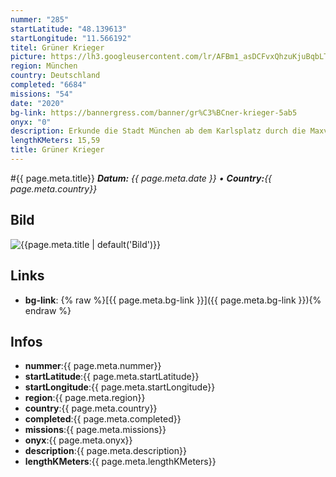 ```yaml
---
nummer: "285"
startLatitude: "48.139613"
startLongitude: "11.566192"
titel: Grüner Krieger
picture: https://lh3.googleusercontent.com/lr/AFBm1_asDCFvxQhzuKjuBqbLTCMunJHraegCeiFAUKdAgnzzFWTh3ozr1N6Z_3Zv6WNCcnC7UQFkL_oGrcLZxBEAheZzFvcvgYB7B_z515xSc4SkBUhVjiETVRwiw6ytH-69Db6s8Gpb5iLfkmqTgNk9Sf56WJpVDJwQ0nEKVAFWNg7SKw5GBhai4PLxvuyNm39gK_oLHpe4lB6DARwC3TAWif9OEZaJmhYkT_X9tfrHpmHkE-4ZCRWC4fALNb5Hd4Z5DBgPhtIr5jIF5prBGx7b1i-h9e4kENANSIoO8gYiG3Ik8VrH4ugfQRjHydppR34S1wHGedYtonWeVEQt9wcdNjHHXLrKGy66W_hq9JOIz0R0C55y8AZlNu5GJXbIQvlOsBnXrSPPAfsY8w8hIEaHcSsv_KgL9u0CbWKj6eE90WbUH3kSTv_j9_GbVO9FxwNNZblXM-yp9XSy1EWfVGIcUVwIVdCK4MeefTPQJ0TwNDeMTWhXnktGQ78xqZWxYy7aRmixUkLxNB1aqcFTz0YAVxztj_04oHAB8C6BLWr8X6hljZQ2ZWJWNpZG2ZeMN-1b7CkbzT5GNcUfzPUY90vtnwAsj8sSFuRE8sS0ileG8wmZo3xYq6VHsQjLsB7OLNyVH62dOD8NCfJKVx_bgAslTJ_s0wJWB691nuLWN-YMoETfIJMKxuwCIHOznqA6IlH7z4CHQk23lqJi3BzLcSuWnyofsUFv45dk9Ly-BrGKqZjuFs5Q0dK8s_ZUAYLRVigYUPm89zHHwmeApyGz8I3aPQl1a9qqMFMlJVDf5DcpK3sIPT2-RgU9GsLm6xAQU6h3UblFtQ9kKMMNBi8chLqNRyuMJrDs4y-yE_Td
region: München
country: Deutschland
completed: "6684"
missions: "54"
date: "2020"
bg-link: https://bannergress.com/banner/gr%C3%BCner-krieger-5ab5
onyx: "0"
description: Erkunde die Stadt München ab dem Karlsplatz durch die Maxvorstadt bis zum Hauptbahnhof
lengthKMeters: 15,59
title: Grüner Krieger
---
```


#{{ page.meta.title}}
_**Datum:** {{ page.meta.date }} • **Country:**{{ page.meta.country}}_

## Bild
![{{page.meta.title | default('Bild')}}]({{page.meta.picture}})

## Links
- **bg-link**: {% raw %}[{{ page.meta.bg-link }}]({{ page.meta.bg-link }}){% endraw %}

## Infos
- **nummer**:{{ page.meta.nummer}}
- **startLatitude**:{{ page.meta.startLatitude}}
- **startLongitude**:{{ page.meta.startLongitude}}
- **region**:{{ page.meta.region}}
- **country**:{{ page.meta.country}}
- **completed**:{{ page.meta.completed}}
- **missions**:{{ page.meta.missions}}
- **onyx**:{{ page.meta.onyx}}
- **description**:{{ page.meta.description}}
- **lengthKMeters**:{{ page.meta.lengthKMeters}}

